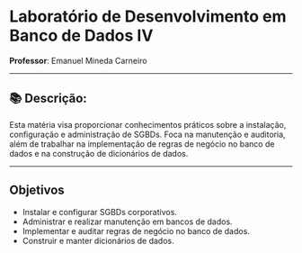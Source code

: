 # Laboratório de Desenvolvimento em Banco de Dados IV
**Professor**: Emanuel Mineda Carneiro

---

## 📚 Descrição:
Esta matéria visa proporcionar conhecimentos práticos sobre a instalação, configuração e administração de SGBDs. Foca na manutenção e auditoria, além de trabalhar na implementação de regras de negócio no banco de dados e na construção de dicionários de dados.

---

## Objetivos
- Instalar e configurar SGBDs corporativos.
- Administrar e realizar manutenção em bancos de dados.
- Implementar e auditar regras de negócio no banco de dados.
- Construir e manter dicionários de dados.

